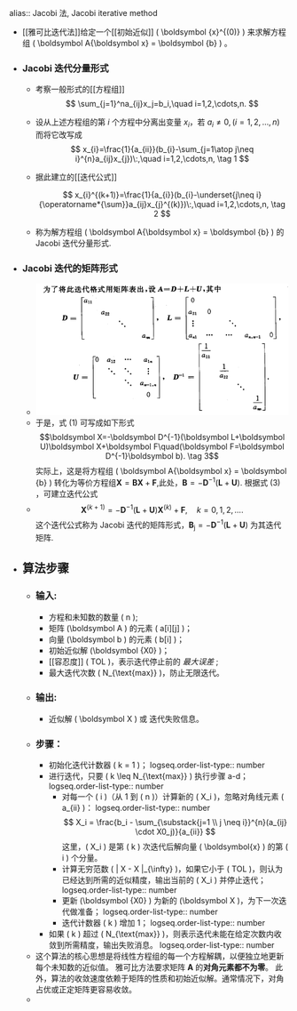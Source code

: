 alias:: Jacobi 法, Jacobi iterative method

- [[雅可比迭代法]]给定一个[[初始近似]] \( \boldsymbol {x}^{(0)} \) 来求解方程组 \( \boldsymbol A{\boldsymbol x} = \boldsymbol {b} \) 。
- ### Jacobi 迭代分量形式
	- 考察一般形式的[[方程组]]
	  $$
	  \sum_{j=1}^na_{ij}x_j=b_i,\quad i=1,2,\cdots,n.
	  $$
	- 设从上述方程组的第 $i$ 个方程中分离出变量 $x_i$，若 $a_i\neq0,(i=1,2,...,n)$ 而将它改写成
	  $$
	  x_{i}=\frac{1}{a_{ii}}(b_{i}-\sum_{j=1\atop j\neq i}^{n}a_{ij}x_{j})\:,\quad i=1,2,\cdots,n, \tag 1
	  $$
	- 据此建立的[[迭代公式]]
	  
	  $$
	  x_{i}^{(k+1)}=\frac{1}{a_{i}}(b_{i}-\underset{j\neq i}{\operatorname*{\sum}}a_{ij}x_{j}^{(k)})\:,\quad i=1,2,\cdots,n, \tag 2
	  $$
	- 称为解方程组 \( \boldsymbol A{\boldsymbol x} = \boldsymbol {b} \) 的 Jacobi 迭代分量形式.
- ### Jacobi 迭代的矩阵形式
	- ![image.png](../assets/image_1703229008483_0.png)
	- 于是，式 $(1)$ 可写成如下形式 
	  $$\boldsymbol X=-\boldsymbol D^{-1}(\boldsymbol L+\boldsymbol U)\boldsymbol X+\boldsymbol F\quad(\boldsymbol F=\boldsymbol D^{-1}\boldsymbol b). \tag  3$$
	  实际上，这是将方程组 \( \boldsymbol A{\boldsymbol x} = \boldsymbol {b} \) 转化为等价方程组$\boldsymbol X=\boldsymbol{BX}+\boldsymbol F$,此处，$\boldsymbol B=-\boldsymbol D^{-1}(\boldsymbol L+\boldsymbol U).$ 根据式 $(3)$ ，可建立迭代公式
	- $$\boldsymbol X^{(k+1)}=-\boldsymbol D^{-1}(\boldsymbol L+\boldsymbol U)\boldsymbol X^{(k)}+\boldsymbol F,\quad k=0,1,2,....$$
	  这个迭代公式称为 Jacobi 迭代的矩阵形式，$\boldsymbol B_{\mathrm{j}}=-\boldsymbol D^{-1}(\boldsymbol L+\boldsymbol U)$ 为其迭代矩阵.
- ## 算法步骤
	- ### 输入:
		- 方程和未知数的数量 \( n \);
		- 矩阵 \(\boldsymbol A \) 的元素 \( a[i][j] \)；
		- 向量 \(\boldsymbol b \) 的元素 \( b[i] \)；
		- 初始近似解 \(\boldsymbol {X0} \)；
		- [[容忍度]] \( TOL \)，表示迭代停止前的 *最大误差* ;
		- 最大迭代次数 \( N_{\text{max}} \)，防止无限迭代。
	- ### 输出:
		- 近似解 \( \boldsymbol X \) 或 迭代失败信息。
	- ### 步骤：
		- 初始化迭代计数器 \( k = 1 \)；
		  logseq.order-list-type:: number
		- 进行迭代，只要 \( k \leq N_{\text{max}} \) 执行步骤 a-d；
		  logseq.order-list-type:: number
			- 对每一个 \( i \)（从 $1$ 到 \( n \)）计算新的 \( X_i \)，忽略对角线元素 \( a_{ii} \)：
			  logseq.order-list-type:: number
			   $$ X_i = \frac{b_i - \sum_{\substack{j=1 \\ j \neq i}}^{n}(a_{ij} \cdot X0_j)}{a_{ii}} $$
			   这里，\( X_i \) 是第 \( k \) 次迭代后解向量 \( \boldsymbol{x} \) 的第 \( i \) 个分量。
			- 计算无穷范数 \( \| X - X \|_{\infty} \)，如果它小于 \( TOL \)，则认为已经达到所需的近似精度，输出当前的 \( X_i \) 并停止迭代；
			  logseq.order-list-type:: number
			- 更新 \(\boldsymbol {X0} \) 为新的 \(\boldsymbol X \)，为下一次迭代做准备；
			  logseq.order-list-type:: number
			- 迭代计数器 \( k \) 增加 $1$；
			  logseq.order-list-type:: number
		- 如果 \( k \) 超过 \( N_{\text{max}} \)，则表示迭代未能在给定次数内收敛到所需精度，输出失败消息。
		  logseq.order-list-type:: number
	- 这个算法的核心思想是将线性方程组的每一个方程解耦，以便独立地更新每个未知数的近似值。
	  雅可比方法要求矩阵 $\boldsymbol A$ 的**对角元素都不为零**。
	  此外，算法的收敛速度依赖于矩阵的性质和初始近似解。通常情况下，对角占优或正定矩阵更容易收敛。
	-